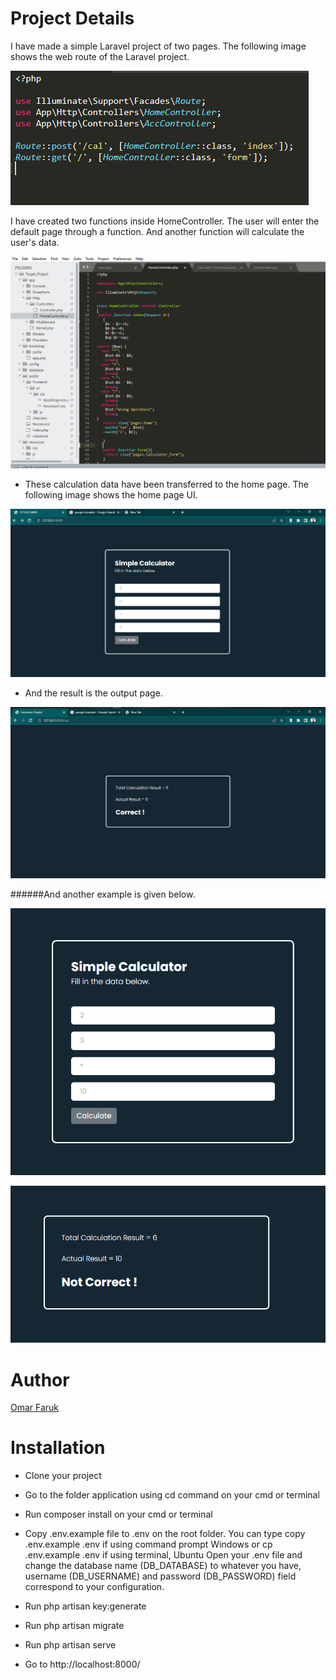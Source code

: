 # Project Details
I have made a simple Laravel project of two pages. The following image shows the web route of the Laravel project.

![This is an image](readme_image/1.png)

I have created two functions inside HomeController. The user will enter the default page through a function. And another function will calculate the user's data.

![This is an image](readme_image/2.png)

- These calculation data have been transferred to the home page. The following image shows the home page UI.

![This is an image](readme_image/3.png)

- And the result is the output page.

![This is an image](readme_image/4.png)

######And another example is given below.

![This is an image](readme_image/5.png)

![This is an image](readme_image/6.png)


# Author

[Omar Faruk](https://www.linkedin.com/in/omar-f-basit/)


# Installation
- Clone your project
- Go to the folder application using cd command on your cmd or terminal
- Run composer install on your cmd or terminal
- Copy .env.example file to .env on the root folder. You can type copy .env.example .env if using command prompt Windows or cp .env.example .env if using terminal, Ubuntu
Open your .env file and change the database name (DB_DATABASE) to whatever you have, username (DB_USERNAME) and password (DB_PASSWORD) field correspond to your configuration.

- Run php artisan key:generate
- Run php artisan migrate
- Run php artisan serve
- Go to http://localhost:8000/